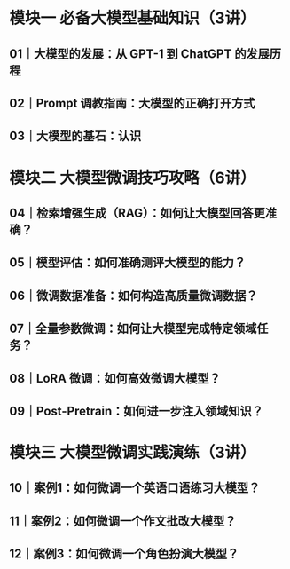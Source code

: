 # 模块一 必备大模型基础知识（3讲）
## 01｜大模型的发展：从 GPT-1 到 ChatGPT 的发展历程

## 02｜Prompt 调教指南：大模型的正确打开方式

## 03｜大模型的基石：认识

# 模块二 大模型微调技巧攻略（6讲）
## 04｜检索增强生成（RAG）：如何让大模型回答更准确？

## 05｜模型评估：如何准确测评大模型的能力？

## 06｜微调数据准备：如何构造高质量微调数据？

## 07｜全量参数微调：如何让大模型完成特定领域任务？

## 08｜LoRA 微调：如何高效微调大模型？

## 09｜Post-Pretrain：如何进一步注入领域知识？

# 模块三 大模型微调实践演练（3讲）
## 10｜案例1：如何微调一个英语口语练习大模型？

## 11｜案例2：如何微调一个作文批改大模型？

## 12｜案例3：如何微调一个角色扮演大模型？
